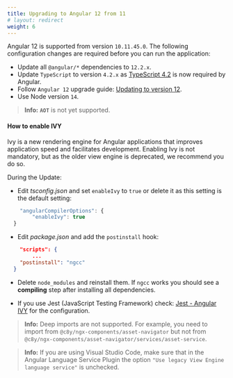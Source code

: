 ```yaml
---
title: Upgrading to Angular 12 from 11
# layout: redirect
weight: 6
---
```


Angular 12 is supported from version `10.11.45.0`. The following configuration changes are required before you can run the application:

- Update all `@angular/*` dependencies to `12.2.x`.
- Update `TypeScript` to version `4.2.x` as [TypeScript 4.2](https://devblogs.microsoft.com/typescript/announcing-typescript-4-2/) is now required by Angular.
- Follow `Angular 12` upgrade guide: [Updating to version 12](https://v12.angular.io/guide/updating-to-version-12).
- Use Node version `14`.

> **Info:** **`AOT`** is not yet supported.

#### How to enable IVY

Ivy is a new rendering engine for Angular applications that improves application speed and facilitates development. Enabling Ivy is not mandatory, but as the older view engine is deprecated, we recommend you do so.

During the Update:

- Edit _tsconfig.json_ and set `enableIvy` to `true` or delete it as this setting is the default setting:

```javascript
    "angularCompilerOptions": {
        "enableIvy": true
  }
```

- Edit _package.json_ and add the `postinstall` hook:

```json
    "scripts": {
        ...
    "postinstall": "ngcc"
  }
```

- Delete `node_modules` and reinstall them. If `ngcc` works you should see a **compiling** step after installing all dependencies.

- If you use Jest (JavaScript Testing Framework) check: [Jest - Angular IVY](https://thymikee.github.io/jest-preset-angular/docs/guides/angular-ivy) for the configuration.

> **Info:** Deep imports are not supported. For example, you need to import from `@c8y/ngx-components/asset-navigator` but not from `@c8y/ngx-components/asset-navigator/services/asset-service`.

> **Info:** If you are using Visual Studio Code, make sure that in the Angular Language Service Plugin the option `"Use legacy View Engine language service"` is unchecked.
